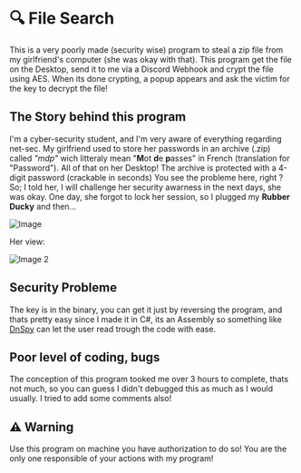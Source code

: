 # 🔍 File Search

This is a very poorly made (security wise) program to steal a zip file from my girlfriend's computer (she was okay with that).
This program get the file on the Desktop, send it to me via a Discord Webhook and crypt the file using AES. When its done crypting, a popup appears and ask the victim for the key to decrypt the file!

## The Story behind this program

I'm a cyber-security student, and I'm very aware of everything regarding net-sec.
My girlfriend used to store her passwords in an archive (.zip) called *"mdp"* wich litteraly mean "**M**ot **d**e **p**asses" in French (translation for "Password").
All of that on her Desktop!
The archive is protected with a 4-digit password (crackable in seconds)
You see the probleme here, right ? 
So; I told her, I will challenge her security awarness in the next days, she was okay.
One day, she forgot to lock her session, so I plugged my **Rubber Ducky** and then...

![Image](https://i.imgur.com/fYKalAI.png)

Her view:

![Image 2](https://i.imgur.com/V4yysVy.png)

## Security Probleme

The key is in the binary, you can get it just by reversing the program, and thats pretty easy since I made it in C#, its an Assembly so something like [DnSpy](https://github.com/dnSpy/dnSpy) can let the user read trough the code with ease.

## Poor level of coding, bugs

The conception of this program tooked me over 3 hours to complete, thats not much, so you can guess I didn't debugged this as much as I would usually.
I tried to add some comments also!

## ⚠️ Warning

Use this program on machine you have authorization to do so!
You are the only one responsible of your actions with my program!
